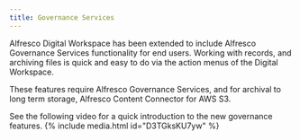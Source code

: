 ```yaml
---
title: Governance Services
---
```


Alfresco Digital Workspace has been extended to include Alfresco Governance Services functionality for end users. Working with records, and archiving files is quick and easy to do via the action menus of the Digital Workspace.

These features require Alfresco Governance Services, and for archival to long term storage, Alfresco Content Connector for AWS S3.

See the following video for a quick introduction to the new governance features.
{% include media.html id="D3TGksKU7yw" %}
